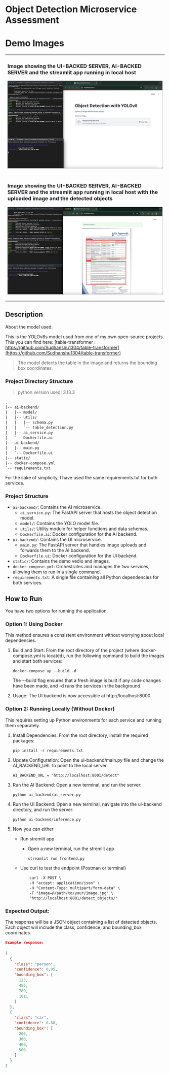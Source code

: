 # Object Detection Microservice Assessment

# Demo Images
<table>
<tr>
<td>

### Image showing the UI-BACKED SERVER, AI-BACKED SERVER and the streamlit app running in local host 

![image](static/output_images/screen1.png)

</td>

</tr>


<tr>
<td>

### Image showing the UI-BACKED SERVER, AI-BACKED SERVER and the streamlit app running in local host with the uploaded image and the detected objects 

![image](static/output_images/screen2.png)

</td>
</tr>
</table>

## Description

About the model used:

This is the YOLOv8s model used from one of my own open-source projects.
This you can find here: [table-transformer : https://github.com/Sudhanshu1304/table-transformer](https://github.com/Sudhanshu1304/table-transformer)

> The model detects the table in the image and returns the bounding box coordinates.

### Project Directory Structure

> python version used: 3.13.3

```
.
|-- ai-backend/
|   |-- model/
|   |-- utils/
|   |   |-- schema.py
|   |   `-- table_detection.py
|   |-- ai_service.py
|   `-- Dockerfile.ai
|-- ui-backend/
|   |-- main.py
|   `-- Dockerfile.ui
|-- static/
|-- docker-compose.yml
`-- requirements.txt
```

For the sake of simplicity, I have used the same requirements.txt for both services.

### Project Structure
* `ai-backend/`: Contains the AI microservice.
    * `ai_service.py`: The FastAPI server that hosts the object detection model.
    * `model/`: Contains the YOLO model file.
    * `utils/`: Utility module for helper functions and data schemas.
    * `Dockerfile.ai`: Docker configuration for the AI backend.
* `ui-backend/`: Contains the UI microservice.
    * `main.py`: The FastAPI server that handles image uploads and forwards them to the AI backend.
    * `Dockerfile.ui`: Docker configuration for the UI backend.
* `static/`: Contains the demo vedio and images.
* `docker-compose.yml`: Orchestrates and manages the two services, allowing them to run in a single command.
* `requirements.txt`: A single file containing all Python dependencies for both services.

## How to Run
You have two options for running the application.

### Option 1: Using Docker
This method ensures a consistent environment without worrying about local dependencies.

1. Build and Start: From the root directory of the project (where docker-compose.yml is located), run the following command to build the images and start both services:

    ```
    docker-compose up --build -d
    ```

    The --build flag ensures that a fresh image is built if any code changes have been made, and -d runs the services in the background.

2. Usage: The UI backend is now accessible at http://localhost:8000.

### Option 2: Running Locally (Without Docker)
This requires setting up Python environments for each service and running them separately.

1. Install Dependencies: From the root directory, install the required packages:

    ```
    pip install -r requirements.txt
    ```

2. Update Configuration: Open the ui-backend/main.py file and change the AI_BACKEND_URL to point to the local server.

    ```
    AI_BACKEND_URL = "http://localhost:8001/detect"
    ```

3. Run the AI Backend: Open a new terminal, and run the server:

    ```
    python ai_backend/ai_server.py
    
    ```

4. Run the UI Backend: Open a new terminal, navigate into the ui-backend directory, and run the server:

    ```
    python ui-backend/inference.py
    ```

5. Now you can either

    - Run stremlit app
        * Open a new terminal, run the stremlit app
            ```
            streamlit run frontend.py
            ```

    - Use curl to test the endpoint (Postman or terminal)
        ```
            curl -X POST \
            -H "accept: application/json" \
            -H "Content-Type: multipart/form-data" \
            -F "image=@/path/to/your/image.jpg" \
            "http://localhost:8001/detect_objects/"
        ```


### Expected Output:

The response will be a JSON object containing a list of detected objects. Each object will include the class, confidence, and bounding_box coordinates.

```json
Example response:

[
  {
    "class": "person",
    "confidence": 0.95,
    "bounding_box": [
      123,
      456,
      789,
      1011
    ]
  },
  {
    "class": "car",
    "confidence": 0.88,
    "bounding_box": [
      200,
      300,
      400,
      500
    ]
  }
]
```



